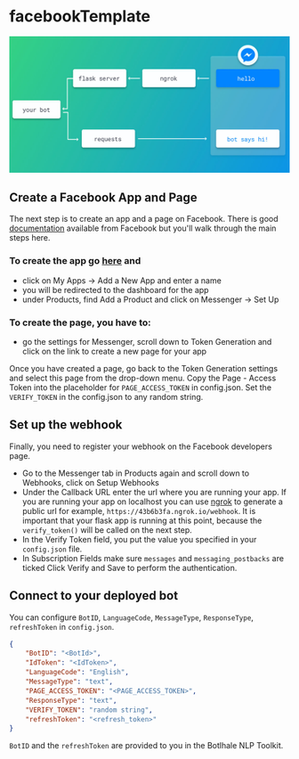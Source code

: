 # facebookTemplate

![facebookTemplate](fbdeploy.jpeg)

## Create a Facebook App and Page
The next step is to create an app and a page on Facebook. There is good [documentation](https://developers.facebook.com/docs/messenger-platform) available from Facebook but you'll walk through the main steps here.

### To create the app go [here](https://developers.facebook.com/) and
- click on My Apps -> Add a New App and enter a name 
- you will be redirected to the dashboard for the app
- under Products, find Add a Product and click on Messenger -> Set Up

### To create the page, you have to:
- go the settings for Messenger, scroll down to Token Generation and click on the link to create a new page for your app

Once you have created a page, go back to the Token Generation settings and select this page from the drop-down menu. Copy the Page - Access Token into the placeholder for `PAGE_ACCESS_TOKEN` in config.json. Set the `VERIFY_TOKEN` in the config.json to any random string.


## Set up the webhook
Finally, you need to register your webhook on the Facebook developers page.

- Go to the Messenger tab in Products again and scroll down to Webhooks, click on Setup Webhooks
- Under the Callback URL enter the url where you are running your app. If you are running your app on localhost you can use [ngrok](https://ngrok.com/docs) to generate a public url for example, `https://43b6b3fa.ngrok.io/webhook`. It is important that your flask app is running at this point, because the `verify_token()` will be called on the next step.
- In the Verify Token field, you put the value you specified in your `config.json` file.
- In Subscription Fields make sure `messages` and `messaging_postbacks` are ticked Click Verify and Save to perform the authentication.


## Connect to your deployed bot
You can configure `BotID`, `LanguageCode`, `MessageType`, `ResponseType`, `refreshToken` in `config.json`. 

```json
{
    "BotID": "<BotId>",
    "IdToken": "<IdToken>",
    "LanguageCode": "English",
    "MessageType": "text",
    "PAGE_ACCESS_TOKEN": "<PAGE_ACCESS_TOKEN>",
    "ResponseType": "text",
    "VERIFY_TOKEN": "random string",
    "refreshToken": "<refresh_token>"
}
```

`BotID` and the `refreshToken` are provided to you in the Botlhale NLP Toolkit.
